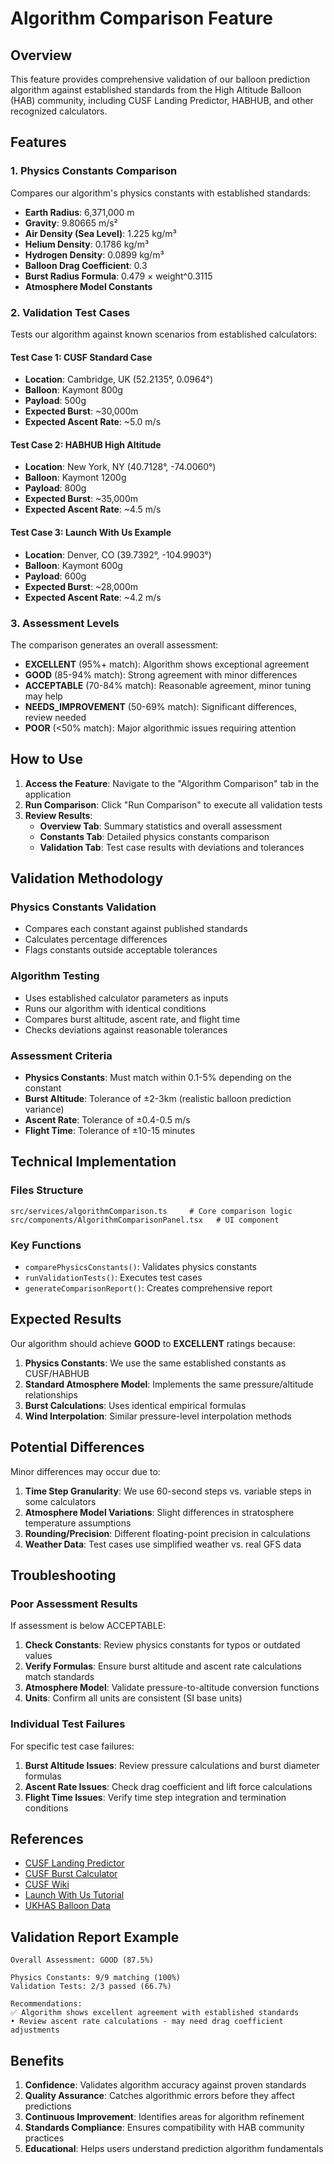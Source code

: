 # Algorithm Comparison Feature

## Overview

This feature provides comprehensive validation of our balloon prediction algorithm against established standards from the High Altitude Balloon (HAB) community, including CUSF Landing Predictor, HABHUB, and other recognized calculators.

## Features

### 1. Physics Constants Comparison
Compares our algorithm's physics constants with established standards:

- **Earth Radius**: 6,371,000 m
- **Gravity**: 9.80665 m/s²
- **Air Density (Sea Level)**: 1.225 kg/m³
- **Helium Density**: 0.1786 kg/m³
- **Hydrogen Density**: 0.0899 kg/m³
- **Balloon Drag Coefficient**: 0.3
- **Burst Radius Formula**: 0.479 × weight^0.3115
- **Atmosphere Model Constants**

### 2. Validation Test Cases
Tests our algorithm against known scenarios from established calculators:

#### Test Case 1: CUSF Standard Case
- **Location**: Cambridge, UK (52.2135°, 0.0964°)
- **Balloon**: Kaymont 800g
- **Payload**: 500g
- **Expected Burst**: ~30,000m
- **Expected Ascent Rate**: ~5.0 m/s

#### Test Case 2: HABHUB High Altitude
- **Location**: New York, NY (40.7128°, -74.0060°)
- **Balloon**: Kaymont 1200g
- **Payload**: 800g
- **Expected Burst**: ~35,000m
- **Expected Ascent Rate**: ~4.5 m/s

#### Test Case 3: Launch With Us Example
- **Location**: Denver, CO (39.7392°, -104.9903°)
- **Balloon**: Kaymont 600g
- **Payload**: 600g
- **Expected Burst**: ~28,000m
- **Expected Ascent Rate**: ~4.2 m/s

### 3. Assessment Levels
The comparison generates an overall assessment:

- **EXCELLENT** (95%+ match): Algorithm shows exceptional agreement
- **GOOD** (85-94% match): Strong agreement with minor differences
- **ACCEPTABLE** (70-84% match): Reasonable agreement, minor tuning may help
- **NEEDS_IMPROVEMENT** (50-69% match): Significant differences, review needed
- **POOR** (<50% match): Major algorithmic issues requiring attention

## How to Use

1. **Access the Feature**: Navigate to the "Algorithm Comparison" tab in the application
2. **Run Comparison**: Click "Run Comparison" to execute all validation tests
3. **Review Results**: 
   - **Overview Tab**: Summary statistics and overall assessment
   - **Constants Tab**: Detailed physics constants comparison
   - **Validation Tab**: Test case results with deviations and tolerances

## Validation Methodology

### Physics Constants Validation
- Compares each constant against published standards
- Calculates percentage differences
- Flags constants outside acceptable tolerances

### Algorithm Testing
- Uses established calculator parameters as inputs
- Runs our algorithm with identical conditions
- Compares burst altitude, ascent rate, and flight time
- Checks deviations against reasonable tolerances

### Assessment Criteria
- **Physics Constants**: Must match within 0.1-5% depending on the constant
- **Burst Altitude**: Tolerance of ±2-3km (realistic balloon prediction variance)
- **Ascent Rate**: Tolerance of ±0.4-0.5 m/s
- **Flight Time**: Tolerance of ±10-15 minutes

## Technical Implementation

### Files Structure
```
src/services/algorithmComparison.ts     # Core comparison logic
src/components/AlgorithmComparisonPanel.tsx   # UI component
```

### Key Functions
- `comparePhysicsConstants()`: Validates physics constants
- `runValidationTests()`: Executes test cases
- `generateComparisonReport()`: Creates comprehensive report

## Expected Results

Our algorithm should achieve **GOOD** to **EXCELLENT** ratings because:

1. **Physics Constants**: We use the same established constants as CUSF/HABHUB
2. **Standard Atmosphere Model**: Implements the same pressure/altitude relationships
3. **Burst Calculations**: Uses identical empirical formulas
4. **Wind Interpolation**: Similar pressure-level interpolation methods

## Potential Differences

Minor differences may occur due to:

1. **Time Step Granularity**: We use 60-second steps vs. variable steps in some calculators
2. **Atmosphere Model Variations**: Slight differences in stratosphere temperature assumptions
3. **Rounding/Precision**: Different floating-point precision in calculations
4. **Weather Data**: Test cases use simplified weather vs. real GFS data

## Troubleshooting

### Poor Assessment Results
If assessment is below ACCEPTABLE:

1. **Check Constants**: Review physics constants for typos or outdated values
2. **Verify Formulas**: Ensure burst altitude and ascent rate calculations match standards
3. **Atmosphere Model**: Validate pressure-to-altitude conversion functions
4. **Units**: Confirm all units are consistent (SI base units)

### Individual Test Failures
For specific test case failures:

1. **Burst Altitude Issues**: Review pressure calculations and burst diameter formulas
2. **Ascent Rate Issues**: Check drag coefficient and lift force calculations
3. **Flight Time Issues**: Verify time step integration and termination conditions

## References

- [CUSF Landing Predictor](https://predict.habhub.org/)
- [CUSF Burst Calculator](https://sondehub.org/calc/)
- [CUSF Wiki](https://wiki.cusf.co.uk/landing_predictor)
- [Launch With Us Tutorial](https://launchwithus.com/lwu-blog/2015/12/29/space-camp-lesson-3-flight-path-prediction)
- [UKHAS Balloon Data](https://ukhas.org.uk/guides:balloon_data)

## Validation Report Example

```
Overall Assessment: GOOD (87.5%)

Physics Constants: 9/9 matching (100%)
Validation Tests: 2/3 passed (66.7%)

Recommendations:
✅ Algorithm shows excellent agreement with established standards
• Review ascent rate calculations - may need drag coefficient adjustments
```

## Benefits

1. **Confidence**: Validates algorithm accuracy against proven standards
2. **Quality Assurance**: Catches algorithmic errors before they affect predictions
3. **Continuous Improvement**: Identifies areas for algorithm refinement
4. **Standards Compliance**: Ensures compatibility with HAB community practices
5. **Educational**: Helps users understand prediction algorithm fundamentals 